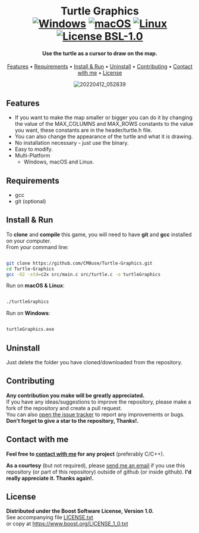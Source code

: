 <!--
*** If you like this README,
*** it is available as a template in my repositories,
*** here is the link:
*** https://github.com/CM0use/README-TEMPLATE
-->

<h1 align="center">
  <br>Turtle Graphics<br>
  <a href="https://shields.io/"><img src="https://img.shields.io/badge/Windows-0078d7?style=for-the-badge&logo=windows&logoColor=ffffff" alt="Windows"></a>
  <a href="https://shields.io/"><img src="https://img.shields.io/badge/mac%20OS-313131?style=for-the-badge&logo=macos&logoColor=d7d7d7" alt="macOS"></a>
  <a href="https://shields.io/"><img src="https://img.shields.io/badge/Linux-ffffff?style=for-the-badge&logo=linux&logoColor=000000" alt="Linux"></a>
  <br><a href="https://github.com/CM0use/Turtle-Graphics/blob/main/LICENSE"><img src="https://img.shields.io/badge/License-BSL_1.0-4a6484?style=for-the-badge" alt="License BSL-1.0"></a>
</h1>

<h4 align="center">Use the turtle as a cursor to draw on the map.</h4>

<p align="center">
  <a href="#features">Features</a> •
  <a href="#requirements">Requirements</a> •
  <a href="#install--run">Install & Run</a> •
  <a href="#uninstall">Uninstall</a> •
  <a href="#contributing">Contributing</a> •
  <a href="#contact-with-me">Contact with me</a> •
  <a href="#license">License</a>
</p>

<div align="center">

![20220412_052839](https://user-images.githubusercontent.com/102839710/163655248-5b8e5281-7eb6-4d44-b904-9d341c652bb2.gif)

</div>

## Features

* If you want to make the map smaller or bigger you can do it by changing the value of the MAX_COLUMNS and MAX_ROWS constants to the value you want, these constants are in the header/turtle.h file.
* You can also change the appearance of the turtle and what it is drawing.
* No installation necessary - just use the binary.
* Easy to modify.
* Multi-Platform
  - Windows, macOS and Linux.

## Requirements

* gcc
* git (optional)

## Install & Run

To **clone** and **compile** this game, you will need to have **git** and **gcc** installed on your computer.<br>
From your command line:

```bash

git clone https://github.com/CM0use/Turtle-Graphics.git
cd Turtle-Graphics
gcc -O2 -std=c2x src/main.c src/turtle.c -o turtleGraphics

```

Run on **macOS & Linux**:

```bash

./turtleGraphics

```

Run on **Windows**:

```cmd

turtleGraphics.exe

```

## Uninstall

Just delete the folder you have cloned/downloaded from the repository.

## Contributing

**Any contribution you make will be greatly appreciated.**<br>
If you have any ideas/suggestions to improve the repository, please make a fork of the repository and create a pull request.<br>
You can also <a href="https://github.com/CM0use/Turtle-Graphics/issues">open the issue tracker</a> to report any improvements or bugs.<br>
**Don't forget to give a star to the repository, Thanks!.**

## Contact with me

**Feel free to <a href="mailto:dilanuzcs@gmail.com">contact with me</a> for any project** (preferably C/C++).

**As a courtesy** (but not required), please <a href="mailto:dilanuzcs@gmail.com">send me an email</a> if you use this repository (or part of this repository) outside of github (or inside github). **I'd really appreciate it. Thanks again!.**

## License

**Distributed under the Boost Software License, Version 1.0.**<br>
See accompanying file <a href="https://github.com/CM0use/Turtle-Graphics/blob/main/LICENSE">LICENSE.txt</a><br>
or copy at https://www.boost.org/LICENSE_1_0.txt
